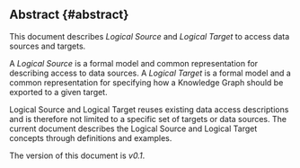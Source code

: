 ## Abstract {#abstract}

This document describes *Logical Source* and *Logical Target*
to access data sources and targets.

A *Logical Source* is a formal model and common representation
for describing access to data sources.
A *Logical Target* is
a formal model and a common representation 
for specifying how a Knowledge Graph should be exported to a given target. 

Logical Source and Logical Target reuses existing data access descriptions 
and is therefore not limited to a specific set of targets or data sources. 
The current document describes the Logical Source and Logical Target concepts 
through definitions and examples.

The version of this document is *v0.1*.
